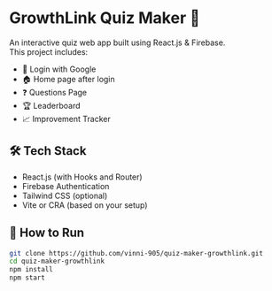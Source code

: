 # GrowthLink Quiz Maker 🚀

An interactive quiz web app built using React.js & Firebase.  
This project includes:

- 🔐 Login with Google
- 🏠 Home page after login
- ❓ Questions Page
- 🏆 Leaderboard
- 📈 Improvement Tracker

## 🛠 Tech Stack

- React.js (with Hooks and Router)
- Firebase Authentication
- Tailwind CSS (optional)
- Vite or CRA (based on your setup)

## 🔧 How to Run

```bash
git clone https://github.com/vinni-905/quiz-maker-growthlink.git
cd quiz-maker-growthlink
npm install
npm start
